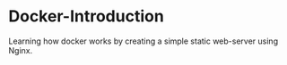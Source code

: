 # Docker-Introduction
Learning how docker works by creating a simple static web-server using Nginx.

